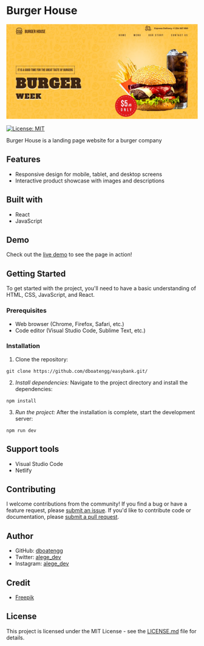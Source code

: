 # Burger House

![Burger House Homepage](./src/assets/burger-house-home.jpg)

[![License: MIT](https://img.shields.io/badge/License-MIT-yellow.svg)](https://opensource.org/licenses/MIT)

Burger House is a landing page website for a burger company

## Features

- Responsive design for mobile, tablet, and desktop screens
- Interactive product showcase with images and descriptions

## Built with

- React
- JavaScript

## Demo

Check out the [live demo](https://burgerhouser.netlify.app/) to see the page in action!

## Getting Started

To get started with the project, you'll need to have a basic understanding of HTML, CSS, JavaScript, and React.

### Prerequisites

- Web browser (Chrome, Firefox, Safari, etc.)
- Code editor (Visual Studio Code, Sublime Text, etc.)

### Installation

1.  Clone the repository:

```node
git clone https://github.com/dboatengg/easybank.git/
```

2.  _Install dependencies:_ Navigate to the project directory and install the dependencies:

```node
npm install
```

3.  _Run the project:_ After the installation is complete, start the development server:

```node
npm run dev
```

## Support tools

- Visual Studio Code
- Netlify

## Contributing

I welcome contributions from the community! If you find a bug or have a feature request, please [submit an issue](https://github.com/dboatengg/burger-house/issues). If you'd like to contribute code or documentation, please [submit a pull request](https://github.com/dboatengg/burger-house/pulls).

## Author

- GitHub: [dboatengg](https://www.github.com/dboatengg)
- Twitter: [alege_dev](https://www.twitter.com/alege_dev)
- Instagram: [alege_dev](https://www.instagram.com/alege_dev)

## Credit

- [Freepik]([https://www.freepik.com](https://www.freepik.com/free-psd/american-food-website-app-template_7335301.htm#&position=4&from_view=user))

## License

This project is licensed under the MIT License - see the [LICENSE.md](LICENSE.md) file for details.
